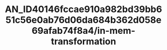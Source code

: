 ---  
schema: schema:AN_ID40146fccae910a982bd39bb651c56e0ab76d06da684b362d058e69afab74f8a4/in-mem-transformation  
title: AN_ID40146fccae910a982bd39bb651c56e0ab76d06da684b362d058e69afab74f8a4/in-mem-transformation  
organization: Sample Department  
notes: Used in 0 lineage(s)  
resources:  
  - name: AN_ID40146fccae910a982bd39bb651c56e0ab76d06da684b362d058e69afab74f8a4/in-mem-transformation 
    url: in-mem://AN_ID40146fccae910a982bd39bb651c56e0ab76d06da684b362d058e69afab74f8a4/in-mem-transformation 
    format : DataFrame  
license: None  
category:
  - Education  
maintainer: User  
maintainer_email: UserMail  
---